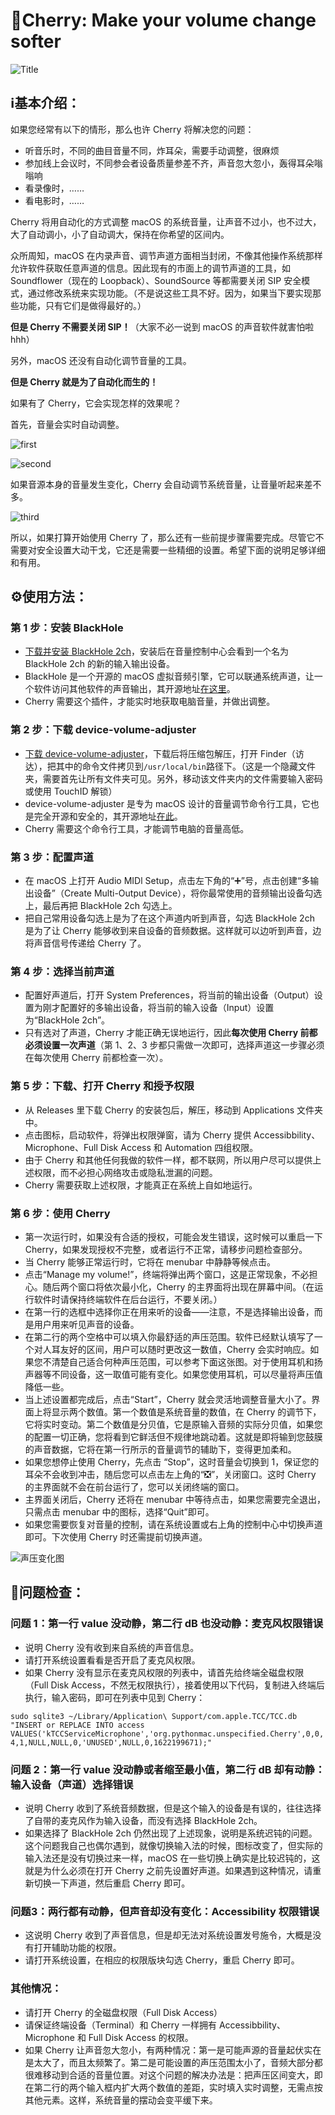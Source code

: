 # 🍒Cherry: Make your volume change softer

![Title](https://github.com/Ryan-the-hito/Cherry/blob/main/image/Cherry_Title.png)

## ℹ️基本介绍：

如果您经常有以下的情形，那么也许 Cherry 将解决您的问题：

- 听音乐时，不同的曲目音量不同，炸耳朵，需要手动调整，很麻烦
- 参加线上会议时，不同参会者设备质量参差不齐，声音忽大忽小，轰得耳朵嗡嗡响
- 看录像时，……
- 看电影时，……

Cherry 将用自动化的方式调整 macOS 的系统音量，让声音不过小，也不过大，大了自动调小，小了自动调大，保持在你希望的区间内。

众所周知，macOS 在内录声音、调节声道方面相当封闭，不像其他操作系统那样允许软件获取任意声道的信息。因此现有的市面上的调节声道的工具，如 Soundflower（现在的 Loopback）、SoundSource 等都需要关闭 SIP 安全模式，通过修改系统来实现功能。（不是说这些工具不好。因为，如果当下要实现那些功能，只有它们是做得最好的。）

**但是 Cherry 不需要关闭 SIP！**（大家不必一说到 macOS 的声音软件就害怕啦hhh）

另外，macOS 还没有自动化调节音量的工具。

**但是 Cherry 就是为了自动化而生的！**

如果有了 Cherry，它会实现怎样的效果呢？

首先，音量会实时自动调整。

![first](https://github.com/Ryan-the-hito/Cherry/blob/main/image/CleanShot%202022-12-09%20at%2018.05.35.gif)

![second](https://github.com/Ryan-the-hito/Cherry/blob/main/image/My%20Movie.gif)

如果音源本身的音量发生变化，Cherry 会自动调节系统音量，让音量听起来差不多。

![third](https://github.com/Ryan-the-hito/Cherry/blob/main/image/My%20Movie%202.gif)

所以，如果打算开始使用 Cherry 了，那么还有一些前提步骤需要完成。尽管它不需要对安全设置大动干戈，它还是需要一些精细的设置。希望下面的说明足够详细和有用。

## ⚙️使用方法：

### 第 1 步：安装 BlackHole

- [下载并安装 BlackHole 2ch](https://github.com/Ryan-the-hito/Cherry/blob/main/BlackHolePKG/BlackHole2ch.v0.4.0.pkg)，安装后在音量控制中心会看到一个名为 BlackHole 2ch 的新的输入输出设备。
- BlackHole 是一个开源的 macOS 虚拟音频引擎，它可以联通系统声道，让一个软件访问其他软件的声音输出，其开源地址[在这里](https://github.com/ExistentialAudio/BlackHole)。
- Cherry 需要这个插件，才能实时地获取电脑音量，并做出调整。

### 第 2 步：下载 device-volume-adjuster

- [下载 device-volume-adjuster](https://github.com/jonomuller/device-volume-adjuster/releases/download/v1.0.0/AdjustVolume.zip)，下载后将压缩包解压，打开 Finder（访达），把其中的命令文件拷贝到`/usr/local/bin`路径下。（这是一个隐藏文件夹，需要首先让所有文件夹可见。另外，移动该文件夹内的文件需要输入密码或使用 TouchID 解锁）
- device-volume-adjuster 是专为 macOS 设计的音量调节命令行工具，它也是完全开源和安全的，其开源地址[在此](https://github.com/jonomuller/device-volume-adjuster)。
- Cherry 需要这个命令行工具，才能调节电脑的音量高低。

### 第 3 步：配置声道

- 在 macOS 上打开 Audio MIDl Setup，点击左下角的“➕”号，点击创建“多输出设备”（Create Multi-Output Device），将你最常使用的音频输出设备勾选上，最后再把 BlackHole 2ch 勾选上。
- 把自己常用设备勾选上是为了在这个声道内听到声音，勾选 BlackHole 2ch 是为了让 Cherry 能够收到来自设备的音频数据。这样就可以边听到声音，边将声音信号传递给 Cherry 了。

### 第 4 步：选择当前声道

- 配置好声道后，打开 System Preferences，将当前的输出设备（Output）设置为刚才配置好的多输出设备，将当前的输入设备（Input）设置为“BlackHole 2ch”。
- 只有选对了声道，Cherry 才能正确无误地运行，因此**每次使用 Cherry 前都必须设置一次声道**（第 1、2、3 步都只需做一次即可，选择声道这一步骤必须在每次使用 Cherry 前都检查一次）。

### 第 5 步：下载、打开 Cherry 和授予权限

- 从 Releases 里下载 Cherry 的安装包后，解压，移动到 Applications 文件夹中。
- 点击图标，启动软件，将弹出权限弹窗，请为 Cherry 提供 Accessibbility、Microphone、Full Disk Access 和 Automation 四组权限。
- 由于 Cherry 和其他任何我做的软件一样，都不联网，所以用户尽可以提供上述权限，而不必担心网络攻击或隐私泄漏的问题。
- Cherry 需要获取上述权限，才能真正在系统上自如地运行。

### 第 6 步：使用 Cherry

- 第一次运行时，如果没有合适的授权，可能会发生错误，这时候可以重启一下 Cherry，如果发现授权不完整，或者运行不正常，请移步问题检查部分。
- 当 Cherry 能够正常运行时，它将在 menubar 中静静等候点击。
- 点击“Manage my volume!”，终端将弹出两个窗口，这是正常现象，不必担心。随后两个窗口将依次最小化，Cherry 的主界面将出现在屏幕中间。（在运行软件时请保持终端软件在后台运行，不要关闭。）
- 在第一行的选框中选择你正在用来听的设备——注意，不是选择输出设备，而是用户用来听见声音的设备。
- 在第二行的两个空格中可以填入你最舒适的声压范围。软件已经默认填写了一个对人耳友好的区间，用户可以随时更改这一数值，Cherry 会实时响应。如果您不清楚自己适合何种声压范围，可以参考下面这张图。对于使用耳机和扬声器等不同设备，这一取值可能有变化。如果您使用耳机，可以尽量将声压值降低一些。
- 当上述设置都完成后，点击“Start”，Cherry 就会灵活地调整音量大小了。界面上将显示两个数值。第一个数值是系统音量的数值，在 Cherry 的调节下，它将实时变动。第二个数值是分贝值，它是原输入音频的实际分贝值，如果您的配置一切正确，您将看到它鲜活但不规律地跳动着。这就是即将输到您鼓膜的声音数据，它将在第一行所示的音量调节的辅助下，变得更加柔和。
- 如果您想停止使用 Cherry，先点击 “Stop”，这时音量会切换到 1，保证您的耳朵不会收到冲击，随后您可以点击左上角的“❎”，关闭窗口。这时 Cherry 的主界面就不会在前台运行了，您可以关闭终端的窗口。
- 主界面关闭后，Cherry 还将在 menubar 中等待点击，如果您需要完全退出，只需点击 menubar 中的图标，选择“Quit”即可。
- 如果您需要恢复对音量的控制，请在系统设置或右上角的控制中心中切换声道即可。下次使用 Cherry 时还需提前切换声道。

![声压变化图](https://github.com/Ryan-the-hito/Cherry/blob/main/image/acoustic%20pressure%20range.webp)

## 🤔问题检查：

### 问题 1：第一行 value 没动静，第二行 dB 也没动静：麦克风权限错误

- 说明 Cherry 没有收到来自系统的声音信息。
- 请打开系统设置看看是否开启了麦克风权限。
- 如果 Cherry 没有显示在麦克风权限的列表中，请首先给终端全磁盘权限（Full Disk Access，不然无权限执行），接着使用以下代码，复制进入终端后执行，输入密码，即可在列表中见到 Cherry：

`sudo sqlite3 ~/Library/Application\ Support/com.apple.TCC/TCC.db "INSERT or REPLACE INTO access VALUES('kTCCServiceMicrophone','org.pythonmac.unspecified.Cherry',0,0,4,1,NULL,NULL,0,'UNUSED',NULL,0,1622199671);"`

### 问题 2：第一行 value 没动静或者缩至最小值，第二行 dB 却有动静：输入设备（声道）选择错误

- 说明 Cherry 收到了系统音频数据，但是这个输入的设备是有误的，往往选择了自带的麦克风作为输入设备，而没有选择 BlackHole 2ch。
- 如果选择了 BlackHole 2ch 仍然出现了上述现象，说明是系统迟钝的问题。这个问题我自己也偶尔遇到，就像切换输入法的时候，图标改变了，但实际的输入法还是没有切换过来一样，macOS 在一些切换上确实是比较迟钝的，这就是为什么必须在打开 Cherry 之前先设置好声道。如果遇到这种情况，请重新切换一下声道，然后重启 Cherry 即可。

### 问题3：两行都有动静，但声音却没有变化：Accessibility 权限错误

- 这说明 Cherry 收到了声音信息，但是却无法对系统设置发号施令，大概是没有打开辅助功能的权限。
- 请打开系统设置，在相应的权限版块勾选 Cherry，重启 Cherry 即可。

### 其他情况：

- 请打开 Cherry 的全磁盘权限（Full Disk Access）
- 请保证终端设备（Terminal）和 Cherry 一样拥有 Accessibbility、Microphone 和 Full Disk Access 的权限。
- 如果 Cherry 让声音忽大忽小，有两种情况：第一是可能声源的音量起伏实在是太大了，而且太频繁了。第二是可能设置的声压范围太小了，音频大部分都很难移动到合适的音量位置。对这个问题的解决办法是：把声压区间变大，即在第二行的两个输入框内扩大两个数值的差距，实时填入实时调整，无需点按其他元素。这样，系统音量的摆动会变平缓下来。
